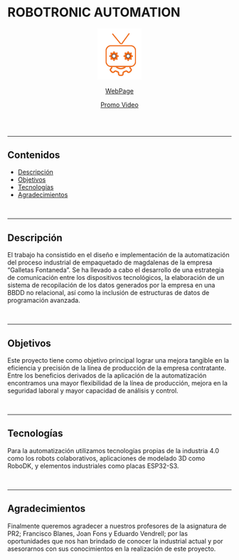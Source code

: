 # ROBOTRONIC AUTOMATION
</p>
<p align="center">
    <img src="./assets/images/robot2_sin_fondo.png" width="100px">
</p>

<p align="center">
    <a href="https://tamala24.github.io/ROBOTRONIC_WEB/">WebPage</a>
<br>
</p>
<p align="center">
     <a href="https://youtu.be/lWvmaNaFN50?feature=shared">Promo Video</a>
<br>
</p>

<br><br>

---

## Contenidos
  - [Descripción](#descripción)
  - [Objetivos](#objetivos)
  - [Tecnologías](#tecnologías)
  - [Agradecimientos](#agradecimientos)

<br>

---


## Descripción
El trabajo ha consistido en el diseño e implementación de la automatización del proceso industrial de empaquetado de magdalenas de la empresa “Galletas Fontaneda”. Se ha llevado a cabo el desarrollo de una estrategia de comunicación entre los dispositivos tecnológicos, la elaboración de un sistema de recopilación de los datos generados por la empresa en una BBDD no relacional, así como la inclusión de estructuras de datos de programación avanzada.

<br>

---

## Objetivos
Este proyecto tiene como objetivo principal lograr una mejora tangible en la eficiencia y precisión de la línea de producción de la empresa contratante. Entre los beneficios derivados de la aplicación de la automatización encontramos una mayor flexibilidad de la línea de producción, mejora en la seguridad laboral y mayor capacidad de análisis y control.

<br>

---

## Tecnologías

Para la automatización utilizamos tecnologías propias de la industria 4.0 como los robots colaborativos, aplicaciones de modelado 3D como RoboDK, y elementos industriales como placas ESP32-S3.



<br>

---

## Agradecimientos

Finalmente queremos agradecer a nuestros profesores de la asignatura de PR2; Francisco Blanes, Joan Fons y Eduardo Vendrell; por las oportunidades que nos han brindado de conocer la industrial actual y por asesorarnos con sus conocimientos en la realización de este proyecto. 

